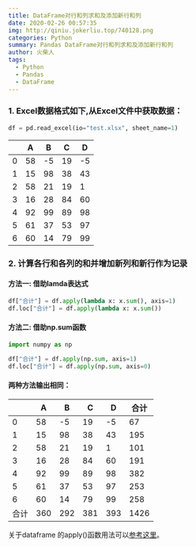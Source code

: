 ```yaml
---
title: DataFrame对行和列求和及添加新行和列
date: 2020-02-26 00:57:35
img: http://qiniu.jokerliu.top/740128.png
categories: Python
summary: Pandas DataFrame对行和列求和及添加新行和列
author: 火柴人
tags:
  - Python
  - Pandas
  - DataFrame
---
```


### 1. Excel数据格式如下,从Excel文件中获取数据：

```python
df = pd.read_excel(io="test.xlsx", sheet_name=1)
```

|   | A  | B   | C  | D   |
|---|----|-----|----|-----|
| 0 | 58 | \-5 | 19 | \-5 |
| 1 | 15 | 98  | 38 | 43  |
| 2 | 58 | 21  | 19 | 1   |
| 3 | 16 | 28  | 84 | 60  |
| 4 | 92 | 99  | 89 | 98  |
| 5 | 61 | 37  | 53 | 97  |
| 6 | 60 | 14  | 79 | 99  |

### 2. 计算各行和各列的和并增加新列和新行作为记录

#### 方法一: 借助lamda表达式

```python
df["合计"] = df.apply(lambda x: x.sum(), axis=1)
df.loc["合计"] = df.apply(lambda x: x.sum())
```

#### 方法二: 借助np.sum函数

```python
import numpy as np

df["合计"] = df.apply(np.sum, axis=1)
df.loc["合计"] = df.apply(np.sum, axis=0)
```

#### 两种方法输出相同：

|    | A   | B   | C   | D   | 合计   |
|----|-----|-----|-----|-----|------|
| 0  | 58  | \-5 | 19  | \-5 | 67   |
| 1  | 15  | 98  | 38  | 43  | 195  |
| 2  | 58  | 21  | 19  | 1   | 101  |
| 3  | 16  | 28  | 84  | 60  | 191  |
| 4  | 92  | 99  | 89  | 98  | 382  |
| 5  | 61  | 37  | 53  | 97  | 253  |
| 6  | 60  | 14  | 79  | 99  | 258  |
| 合计 | 360 | 292 | 381 | 393 | 1426 |

关于dataframe 的apply()函数用法可以[参考这里](https://pandas.pydata.org/pandas-docs/stable/reference/api/pandas.DataFrame.apply.html#pandas.DataFrame.apply)。
